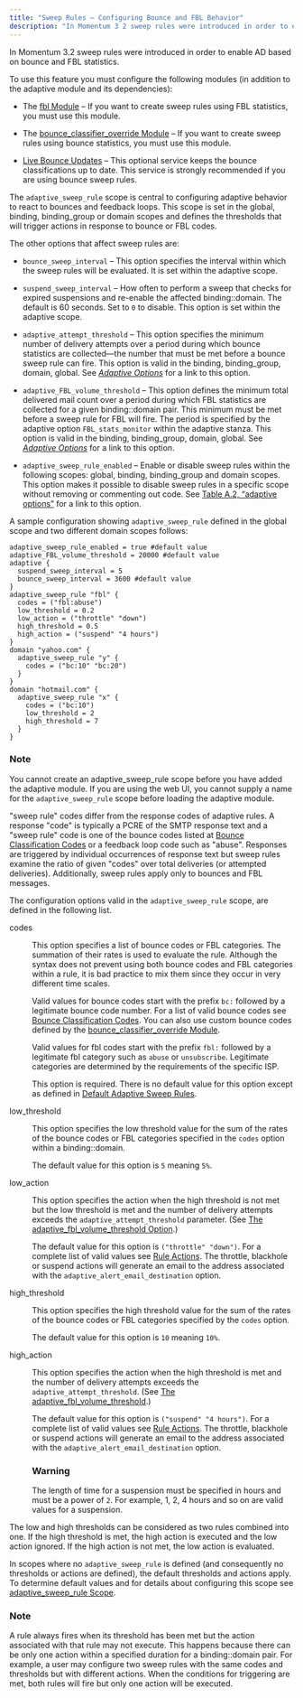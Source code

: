 ```yaml
---
title: "Sweep Rules – Configuring Bounce and FBL Behavior"
description: "In Momentum 3 2 sweep rules were introduced in order to enable AD based on bounce and FBL statistics To use this feature you must configure the following modules in addition to the adaptive module and its dependencies The fbl Module If you want to create sweep rules using FBL..."
---
```


In Momentum 3.2 sweep rules were introduced in order to enable AD based on bounce and FBL statistics.

To use this feature you must configure the following modules (in addition to the adaptive module and its dependencies):

*   The [fbl Module](/momentum/3/3-reference/3-reference-modules-fbl) – If you want to create sweep rules using FBL statistics, you must use this module.

*   The [bounce_classifier_override Module](/momentum/3/3-reference/3-reference-modules-bounce-classifier-override) – If you want to create sweep rules using bounce statistics, you must use this module.

*   [Live Bounce Updates](/momentum/3/3-reference/3-reference-modules-live-bounce-updates) – This optional service keeps the bounce classifications up to date. This service is strongly recommended if you are using bounce sweep rules.

The `adaptive_sweep_rule` scope is central to configuring adaptive behavior to react to bounces and feedback loops. This scope is set in the global, binding, binding_group or domain scopes and defines the thresholds that will trigger actions in response to bounce or FBL codes.

The other options that affect sweep rules are:

*   `bounce_sweep_interval` – This option specifies the interval within which the sweep rules will be evaluated. It is set within the adaptive scope.

*   `suspend_sweep_interval` – How often to perform a sweep that checks for expired suspensions and re-enable the affected binding::domain. The default is 60 seconds. Set to `0` to disable. This option is set within the adaptive scope.

*   `adaptive_attempt_threshold` – This option specifies the minimum number of delivery attempts over a period during which bounce statistics are collected—the number that must be met before a bounce sweep rule can fire. This option is valid in the binding, binding_group, domain, global. See [*Adaptive Options*](/momentum/3/3-ad/ad-options) for a link to this option.

*   `adaptive_FBL_volume_threshold` – This option defines the minimum total delivered mail count over a period during which FBL statistics are collected for a given binding::domain pair. This minimum must be met before a sweep rule for FBL will fire. The period is specified by the adaptive option `FBL_stats_monitor` within the adaptive stanza. This option is valid in the binding, binding_group, domain, global. See [*Adaptive Options*](/momentum/3/3-ad/ad-options) for a link to this option.

*   `adaptive_sweep_rule_enabled` – Enable or disable sweep rules within the following scopes: global, binding, binding_group and domain scopes. This option makes it possible to disable sweep rules in a specific scope without removing or commenting out code. See [Table A.2, “adaptive options”](/momentum/3/3-ad/ad-options#adaptive-options-table) for a link to this option.

A sample configuration showing `adaptive_sweep_rule` defined in the global scope and two different domain scopes follows:

<a name="ad.adaptive.adaptive_sweep_rule.examples"></a> 


```
adaptive_sweep_rule_enabled = true #default value
adaptive_FBL_volume_threshold = 20000 #default value
adaptive {
  suspend_sweep_interval = 5
  bounce_sweep_interval = 3600 #default value
}
adaptive_sweep_rule "fbl" {
  codes = ("fbl:abuse")
  low_threshold = 0.2
  low_action = ("throttle" "down")
  high_threshold = 0.5
  high_action = ("suspend" "4 hours")
}
domain "yahoo.com" {
  adaptive_sweep_rule "y" {
    codes = ("bc:10" "bc:20")
  }
}
domain "hotmail.com" {
  adaptive_sweep_rule "x" {
    codes = ("bc:10")
    low_threshold = 2
    high_threshold = 7
  }
}
```

### Note

You cannot create an adaptive_sweep_rule scope before you have added the adaptive module. If you are using the web UI, you cannot supply a name for the `adaptive_sweep_rule` scope before loading the adaptive module.

"sweep rule" codes differ from the response codes of adaptive rules. A response "code" is typically a PCRE of the SMTP response text and a "sweep rule" code is one of the bounce codes listed at [Bounce Classification Codes](/momentum/3/3-reference/3-reference-bounce-logger-classification-codes) or a feedback loop code such as "abuse". Responses are triggered by individual occurrences of response text but sweep rules examine the ratio of given "codes" over total deliveries (or attempted deliveries). Additionally, sweep rules apply only to bounces and FBL messages.

The configuration options valid in the `adaptive_sweep_rule` scope, are defined in the following list.

<dl class="variablelist">

<dt>codes</dt>

<dd>

This option specifies a list of bounce codes or FBL categories. The summation of their rates is used to evaluate the rule. Although the syntax does not prevent using both bounce codes and FBL categories within a rule, it is bad practice to mix them since they occur in very different time scales.

Valid values for bounce codes start with the prefix `bc:` followed by a legitimate bounce code number. For a list of valid bounce codes see [Bounce Classification Codes](/momentum/3/3-reference/3-reference-bounce-logger-classification-codes). You can also use custom bounce codes defined by the [bounce_classifier_override Module](/momentum/3/3-reference/3-reference-modules-bounce-classifier-override).

Valid values for fbl codes start with the prefix `fbl:` followed by a legitimate fbl category such as `abuse` or `unsubscribe`. Legitimate categories are determined by the requirements of the specific ISP.

This option is required. There is no default value for this option except as defined in [Default Adaptive Sweep Rules](/momentum/3/3-reference/3-reference-modules-adaptive#modules.adaptive.default_adaptive_sweep_rule).

</dd>

<dt>low_threshold</dt>

<dd>

This option specifies the low threshold value for the sum of the rates of the bounce codes or FBL categories specified in the `codes` option within a binding::domain.

The default value for this option is `5` meaning `5%`.

</dd>

<dt>low_action</dt>

<dd>

This option specifies the action when the high threshold is not met but the low threshold is met and the number of delivery attempts exceeds the `adaptive_attempt_threshold` parameter. (See [The adaptive_fbl_volume_threshold Option](/momentum/3/3-reference/3-reference-modules-adaptive#modules.adaptive.adaptive_fbl_volume_threshold).)

The default value for this option is `("throttle" "down")`. For a complete list of valid values see [Rule Actions](/momentum/3/3-ad/ad-adaptive-rules-actions). The throttle, blackhole or suspend actions will generate an email to the address associated with the `adaptive_alert_email_destination` option.

</dd>

<dt>high_threshold</dt>

<dd>

This option specifies the high threshold value for the sum of the rates of the bounce codes or FBL categories specified by the `codes` option.

The default value for this option is `10` meaning `10%`.

</dd>

<dt>high_action</dt>

<dd>

This option specifies the action when the high threshold is met and the number of delivery attempts exceeds the `adaptive_attempt_threshold`. (See [The adaptive_fbl_volume_threshold](/momentum/3/3-reference/3-reference-modules-adaptive#modules.adaptive.adaptive_fbl_volume_threshold).)

The default value for this option is `("suspend" "4 hours")`. For a complete list of valid values see [Rule Actions](/momentum/3/3-ad/ad-adaptive-rules-actions). The throttle, blackhole or suspend actions will generate an email to the address associated with the `adaptive_alert_email_destination` option.

### Warning

The length of time for a suspension must be specified in hours and must be a power of `2`. For example, 1, 2, 4 hours and so on are valid values for a suspension.

</dd>

</dl>

The low and high thresholds can be considered as two rules combined into one. If the high threshold is met, the high action is executed and the low action ignored. If the high action is not met, the low action is evaluated.

In scopes where no `adaptive_sweep_rule` is defined (and consequently no thresholds or actions are defined), the default thresholds and actions apply. To determine default values and for details about configuring this scope see [adaptive_sweep_rule Scope](/momentum/3/3-reference/3-reference-modules-adaptive#modules.adaptive.adaptive_sweep_rule).

### Note

A rule always fires when its threshold has been met but the action associated with that rule may not execute. This happens because there can be only one action within a specified duration for a binding::domain pair. For example, a user may configure two sweep rules with the same codes and thresholds but with different actions. When the conditions for triggering are met, both rules will fire but only one action will be executed.